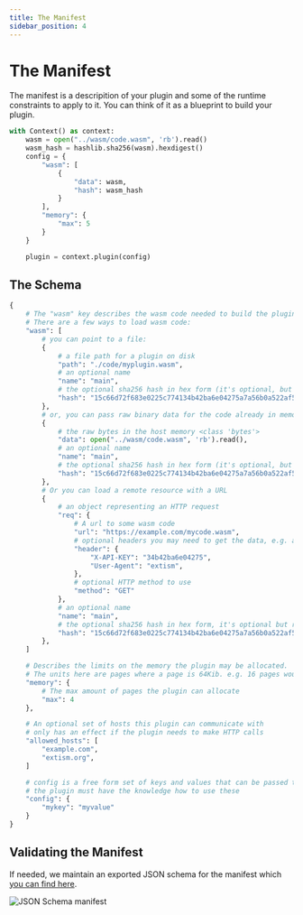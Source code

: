 ```yaml
---
title: The Manifest
sidebar_position: 4
---
```


# The Manifest

The manifest is a descripition of your plugin and some of the runtime constraints to apply to it. You can think of it as a blueprint to build your plugin.

```python tile=run-plugin.py
with Context() as context:
    wasm = open("../wasm/code.wasm", 'rb').read()
    wasm_hash = hashlib.sha256(wasm).hexdigest()
    config = {
        "wasm": [
            {
                "data": wasm,
                "hash": wasm_hash
            }
        ],
        "memory": {
            "max": 5
        }
    }

    plugin = context.plugin(config)
```

## The Schema

```python schema.py
{
    # The "wasm" key describes the wasm code needed to build the plugin.
    # There are a few ways to load wasm code:
    "wasm": [
        # you can point to a file:
        {
            # a file path for a plugin on disk
            "path": "./code/myplugin.wasm",
            # an optional name
            "name": "main",
            # the optional sha256 hash in hex form (it's optional, but recommended)
            "hash": "15c66d72f683e0225c774134b42ba6e04275a7a56b0a522af538d029650f15a8",
        },
        # or, you can pass raw binary data for the code already in memory:
        {
            # the raw bytes in the host memory <class 'bytes'>
            "data": open("../wasm/code.wasm", 'rb').read(),
            # an optional name
            "name": "main",
            # the optional sha256 hash in hex form (it's optional, but recommended)
            "hash": "15c66d72f683e0225c774134b42ba6e04275a7a56b0a522af538d029650f15a8",
        },
        # Or you can load a remote resource with a URL
        {
            # an object representing an HTTP request
            "req": {
                # A url to some wasm code
                "url": "https://example.com/mycode.wasm",
                # optional headers you may need to get the data, e.g. auth headers
                "header": {
                    "X-API-KEY": "34b42ba6e04275",
                    "User-Agent": "extism",
                },
                # optional HTTP method to use
                "method": "GET"
            },
            # an optional name
            "name": "main",
            # the optional sha256 hash in hex form, it's optional but recommended to do this
            "hash": "15c66d72f683e0225c774134b42ba6e04275a7a56b0a522af538d029650f15a8",
        },
    ]

    # Describes the limits on the memory the plugin may be allocated.
    # The units here are pages where a page is 64Kib. e.g. 16 pages would require 1GiB.
    "memory": {
        # The max amount of pages the plugin can allocate
        "max": 4
    },

    # An optional set of hosts this plugin can communicate with
    # only has an effect if the plugin needs to make HTTP calls
    "allowed_hosts": [
        "example.com",
        "extism.org",
    ]

    # config is a free form set of keys and values that can be passed to the plugin
    # the plugin must have the knowledge how to use these
    "config": {
        "mykey": "myvalue"
    }
}
```

## Validating the Manifest

If needed, we maintain an exported JSON schema for the manifest which [you can find here](https://raw.githubusercontent.com/extism/extism/main/manifest/schema.json).

![JSON Schema manifest](/img/manifest-schema.png)
